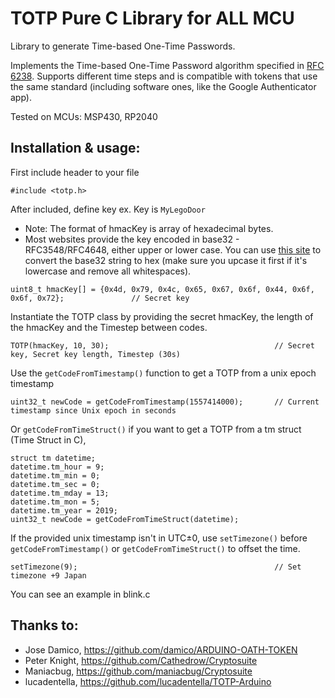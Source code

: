 TOTP Pure C Library for ALL MCU
====================

Library to generate Time-based One-Time Passwords.

Implements the Time-based One-Time Password algorithm specified in [RFC 6238](https://tools.ietf.org/html/rfc6238). 
Supports different time steps and is compatible with tokens that use the same standard (including software ones, like the Google Authenticator app).

Tested on MCUs: MSP430, RP2040

Installation & usage:
--------------------
First include header to your file
```
#include <totp.h>
```
After included, define key ex. Key is ```MyLegoDoor```
- Note: The format of hmacKey is array of hexadecimal bytes.
- Most websites provide the key encoded in base32 - RFC3548/RFC4648, either upper or lower case. You can use [this site](https://cryptii.com/pipes/base32-to-hex) to convert the base32 string to hex (make sure you upcase it first if it's lowercase and remove all whitespaces).
```
uint8_t hmacKey[] = {0x4d, 0x79, 0x4c, 0x65, 0x67, 0x6f, 0x44, 0x6f, 0x6f, 0x72};               // Secret key
```
Instantiate the TOTP class by providing the secret hmacKey, the length of the hmacKey and the Timestep between codes.
```
TOTP(hmacKey, 10, 30);                                     // Secret key, Secret key length, Timestep (30s)
```
Use the ```getCodeFromTimestamp()``` function to get a TOTP from a unix epoch timestamp
```
uint32_t newCode = getCodeFromTimestamp(1557414000);       // Current timestamp since Unix epoch in seconds
```
Or ```getCodeFromTimeStruct()``` if you want to get a TOTP from a tm struct (Time Struct in C), 
```
struct tm datetime;
datetime.tm_hour = 9;
datetime.tm_min = 0;
datetime.tm_sec = 0;
datetime.tm_mday = 13;
datetime.tm_mon = 5;
datetime.tm_year = 2019;
uint32_t newCode = getCodeFromTimeStruct(datetime);
```

If the provided unix timestamp isn't in UTC±0, use ```setTimezone()``` before ```getCodeFromTimestamp()``` or ```getCodeFromTimeStruct()``` to offset the time.

```
setTimezone(9);                                            // Set timezone +9 Japan
```

You can see an example in blink.c

Thanks to:
----------

* Jose Damico, https://github.com/damico/ARDUINO-OATH-TOKEN
* Peter Knight, https://github.com/Cathedrow/Cryptosuite
* Maniacbug, https://github.com/maniacbug/Cryptosuite
* lucadentella, https://github.com/lucadentella/TOTP-Arduino
